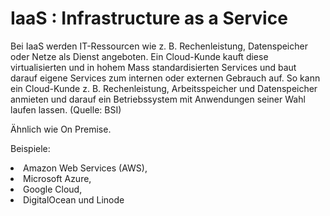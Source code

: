 # IaaS : Infrastructure as a Service

Bei IaaS werden IT-Ressourcen wie z. B. Rechenleistung, Datenspeicher oder Netze als Dienst angeboten. Ein Cloud-Kunde kauft diese virtualisierten und in hohem Mass standardisierten Services und baut darauf eigene Services zum internen oder externen Gebrauch auf. So kann ein Cloud-Kunde z. B. Rechenleistung, Arbeitsspeicher und Datenspeicher anmieten und darauf ein Betriebssystem mit Anwendungen seiner Wahl laufen lassen. (Quelle: BSI)

Ähnlich wie On Premise.

Beispiele:
<li>Amazon Web Services (AWS),
<li>Microsoft Azure, 
<li>Google Cloud, 
<li>DigitalOcean und Linode